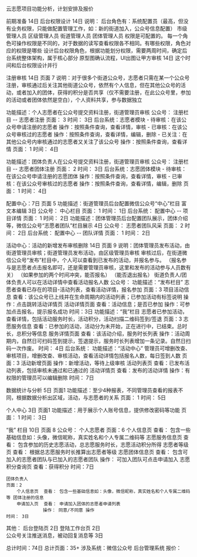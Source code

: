 云志愿项目功能分析，计划安排及报价

前期准备  14日
  后台权限设计 14日
    说明： 后台角色有：系统配置员（最高，但没有业务权限，只能做配置管理工作，如：新的街道加入，公众号信息配置）
                    市级管理人员
                    区级管理人员
                    街道管理人员
                    团体管理人员
          权限是可配置的。
    每一个角色可操作权限是不同的，对于数据的读写查看权限各不相同。有哪些权限，角色对应的权限是哪些
    设计后台权限角色，根据功能划分权限，需要两周时间，确定后台系统整体架构，属于核心部分
  原型图确认流程，UI出图让甲方审核 14日
    这个时间和后台权限设计并行

注册审核 14日 页面 7
  说明：对于很多个街道公众号，志愿者只需在某一个公众号注册，审核通过后关注其他街道公众号，依然有个人信息，但在其他公众号的活动，或者加入的团体，获得的积分是否共享（仅不需要注册，在此公众号里，参加的活动或者团体依然是空白），个人资料共享，参与数据独立

  功能描述：个人志愿者在公众号提交资料注册，街道管理员审核 
    公众号： 注册栏目 -- 志愿者注册 
        页面： 3 
        时间： 3日
    后台系统：志愿者模块
        - 待审核：在该公众号申请注册的志愿者   操作：按照条件查询，查看详情，审核
        - 已审核：在该公众号审核过的志愿者     操作：按照条件查询，查看详情，编辑，删除
        - 已关注：在其他公众号内审核通过的志愿者又关注了该公众号  操作：按照条件查询，查看详情
        页面： 1
        时间： 4日

  功能描述：团体负责人在公众号提交资料注册，街道管理员审核
    公众号： 注册栏目 -- 志愿者团体注册
        页面： 2 
        时间： 3日
    后台系统：志愿团体模块
        - 待审核：在该公众号申请注册的志愿团体   操作：按照条件查询，查看详情，审核
        - 已审核：在该公众号审核过的志愿者     操作：按照条件查询，查看详情，编辑，删除
        页面： 1
        时间： 4日

配置中心：7日  页面 5
  功能描述：街道管理员后台配置微信公众号“中心”栏目 富文本编辑 3日
    公众号： 中心栏目
        页面： 1
        时间： 1日
    后台系统： 配置中心 -- 项目详情
        页面： 1
        时间： 2日
  功能描述：团体管理员后台配置团队展示，团体介绍等，微信公众号“志愿者团队”栏目展示 4日
    公众号： 志愿者团队风采
        页面： 2
        时间： 2日
    后台系统： 配置中心 -- 团队详情
        页面： 1
        时间： 2日


活动中心：活动的新增发布审核删除 14日 页面 9
  说明：团体管理员发布活动，由街道管理员审核；街道管理员发布活动，由区级管理员审核
        审核过后，在街道微信公众号“发布”栏目中，个人可以查看到已发布的活动，并报名参与。
    （报名参与是志愿者点击报名即可，还是需要管理员审核，这里和发布的活动参与人员数有关）
      （如果参加的两个时间冲突，能否报名）
      （能否退出报名）
  街道负责人/团体负责人可以在活动详情中查看活动报名人数
  公众号：
    功能描述：“发布栏目” 志愿者查看已存在的项目-活动列表，查看活动详情，报名参加
      页面：3
          项目活动信息  查看：该公众号已上线并在生命周期内的活动列表；已参加活动有标签说明
                      操作：点击跳转活动详情页
          活动详情页面  查看：活动信息；是否已参加
                      操作：可参加点击报名，提示报名成功
      时间：3日
    功能描述：“我”栏目 志愿者已参加活动，查看详情，包括活动服务时长，活动积分，活动扫描二维码签到/签退
      页面：3
          志愿服务信息  查看：已参加的活动，活动分为未开始，正在进行中，已结束。总时长，总积分等信息
          服务详情页面  查看：该活动介绍，服务时长列表
                      操作：活动周期内，自然日可扫码签到提示，签退提示，服务时长列表增加一条记录。自然日扫码一次作废。
      时间： 4日
  后台系统：
    功能描述：“活动中心” 管理员可增删改查、审核项目，增删改查、审核活动，查看活动详情包括报名人数，每日签到人数
      页面：3
          活动新增页面 操作：新增活动，等待上级审核
          活动列表页 查看：已发布活动列表，包括审核未通过和已通过的
          活动详情页  查看：发布的活动详情
                    操作：有权限的管理员可以编辑删除
      时间： 7日

数据统计与分析  5日 页面1
  功能描述：至少4种报表，不同管理员查看的报表不同，根据数据分析出区域，活动，与志愿者的关系
  页面： 1
  时间： 5日

个人中心   3日  页面1
  功能描述：用于展示个人账号信息，提供修改密码等功能
  页面： 1
  时间： 3日

“我” 栏目  10日 页面 8
  公众号：
    个人志愿者
    页面：6
        个人信息页     查看： 包含一些基础信息如：头像，微信昵称，真实姓名和个人专属二维码等
        志愿服务信息页  查看： 包含参加的历史志愿活动，总志愿服务时长，志愿活动积分所得
        志愿者等级页    查看： 根据总志愿服务时长推算出志愿者等级
        志愿团体信息页  查看： 包含可加入的志愿者团队与已加入的志愿者团队
                      操作： 可加入团队可点击申请加入
        志愿积分查询页   查看：获得积分
    时间：7日
    
    团体负责人
    页面：2
        个人信息页  查看： 包含一些基础信息如：头像，微信昵称，真实姓名和个人专属二维码等 团体注册的信息
        申请加入页  查看： 申请加入团体的志愿者申请列表
                  操作： 同意/不同意 操作
    时间： 3日

其他： 后台登陆页  2日
      登陆工作台页  2日  
      公众号关注推送消息，被动回复消息等 3日

总计时间：74日
总计页面：35+
涉及系统：微信公众号 后台管理系统
报价：